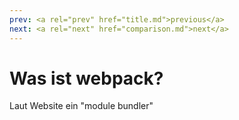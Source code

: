 ```yaml
---
prev: <a rel="prev" href="title.md">previous</a>
next: <a rel="next" href="comparison.md">next</a>
---
```


# Was ist <span class="name">webpack</span>?

Laut Website ein "<span class="name caps">module bundler</span>"

